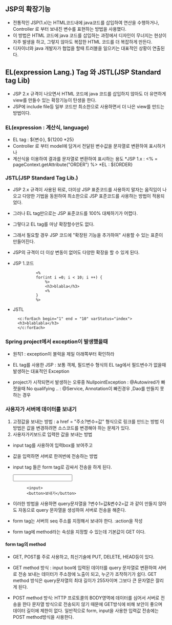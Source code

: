 ## JSP의 확장기능
* 전통적인 JSP(1.x)는 HTML코드내에 java코드를 삽입하여 연산을 수행하거나,
 Controller 로 부터 보내진 변수를 표현하는 방법을 사용했다.
 * 이 방법은 HTML 코드에 java 코드를 삽입하는 과정에서 디자인이 무너지는 현상이 
 자주 발생을 하고, 그렇지 않아도 복잡한 HTML 코드를 더 복잡하게 만든다.
 * 디자이너와 java 개발자가 협업을 할때 트러블을 일으키는 대표적인 상황이
 연출된다.
 
## EL(expression Lang.) Tag 와 JSTL(JSP Standard tag Lib)
* JSP 2.x 규격이 나오면서 HTML 코드에 java 코드를 삽입하지 않아도 더 유연하게
view를 만들수 있는  확장기능이 탄생을 한다.
* JSP에 include file등 일부 코드만 최소한으로 사용하면서 더 나은 view를 
만드는 방법이다.

### EL(expression : 계산식, language)
* EL tag : ${변수}, ${1200 *25}
* Controller 로 부터 model에 담겨서 전달된  변수값을 문자열로 변환하여 표시하거나
* 계산식을 이용하여 결과를 문자열로 변환하여 표시하는 용도 
*JSP 1.x :  <% = pageContext.getAttribute("ORDER") %>
*EL : ${ORDER}

### JSTL(JSP Standard Tag Lib.)
* JSP 2.x 규격이 사용된 뒤로, 더이상 JSP 표준코드를 사용하지 말자는 움직임이 나오고
다양한 기법을 동원하여 최소한으로 JSP 표준코드를 사용하는 방법이 적용되었다.
* 그러나 EL tag만으로는 JSP 표준코드를 100% 대체하기가 어렵다.
* 그렇다고 EL tag를 마냥 확장할수만도 없다.
* 그래서 필요할 경우 JSP 코드에 "확장된 기능을 추가하여" 사용할 수 있는 표준이
만들어진다. 
* JSP의 규격이 더 이상 변동이 없어도 다양한 확장을 할 수 있게 된다.


* JSP 1.코드

				<%
				for(int i =0; i < 10; i ++) {
					%>	
					<h3>blabla</h3>
					<% 
				}
				%>
				
* JSTL			

		<c:forEach begin="1" end = "10" varStatus="index">	
		<h3>blablabla</h3>
		</c:forEach> 
		
		
### Spring project에서 exception이 발생했을때		
* 원칙1 : exception이 블럭을 제일 아래쪽부터 확인하라
* EL tag를 사용한 JSP : 보통 객체, 필드변수 형식의 EL tag에서 필드변수가 없을때
발생하는 대표적인 Exception

* project가 시작되면서 발생하는 오류중
NullpointException : @Autowired가 빠졋을때
No qualifying .. : @Service, Annotation이 빠진경우 ,Dao를 만들지 못하는 경우

### 사용자가 서버에 데이터를 보내기
1. 고정값을 보내는 방법 : a href = "주소?변수=값" 형식으로 링크를 만드는 방법
이 방법은 값을 변경하려면 소스코드를 변경해야 하는 문제가 있다.
2. 사용자가키보드로 입력한 값을 보내는 방법
* input tag를 사용하여 입력box를 보여주고
* 값을 입력하면 서버로 한꺼번에 전송하는 방법
* input tag 들은 form tag로 감싸서 전송을 하게 된다.

	<form>
			<input>
			
	
			<input>
			<button>보내기</button>
	</form>
	
* 이러한 방법을 사용하면 query문자열을 ?변수1=값&변수2=값 과 같이 만들지 
않아도 자동으로 query 문자열을 생성하여 서버로 전송을 해준다.
* form tag는 서버의 seq 주소를 지정해서 보내야 한다. :action을 작성
* form tag에 method라는 속성을 지정할 수 있는데 기본값이 GET 이다.

#### form tag의 method
* GET, POST를 주로 사용하고, 최신기술에 PUT, DELETE, HEAD등이 있다.
* GET method 방식 : input box에 입력된 데이터를 query 문자열로 변환하여
서버로 전송
보내는 데이터가 주소창에 노출이 되고, 누군가 조작하기가 쉽다.
GET method 방식은 query문자열의 최대 길이가 255자이며 그보다 큰 문자열은 
잘리게 된다.

* POST method 방식: HTTP 프로토콜의 BODY영역에 데이터를 심어서 서버로 
전송을 한다
문자열 방식으로 전송되지 않기 때문에 GET방식에 비해 보안이
좋으며 데이터 길이에 제한이 없다.
일반적으로 form, input을 사용한 입력값 전송에는 POST method방식을
사용한다.



		
		
